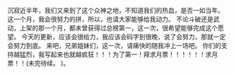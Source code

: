 沉寂近半年，我们又来到了这个众神之地，不知道我们的热血，是否一如当年。
这一个月，我会很努力的拼，所以，也请大家能够给我动力。
不论斗破还是武动，上架的那一个月，都未曾获得过总榜第一，这一次，很希望能够完成这个愿望。
今天的更新，应该会很给力，我应该会码字到很晚，说了会努力，那就一定会努力到底。
来吧，兄弟姐妹们，这一次，请痛快的随我冲上一场吧。
你们的支持越猛烈，我写起来也就越疯狂！！！为了第一！拜求月票！！！！！！求月票！！(未完待续。
)。
